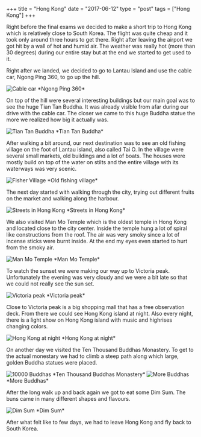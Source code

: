 +++
title = "Hong Kong"
date = "2017-06-12"
type = "post"
tags = ["Hong Kong"]
+++

Right before the final exams we decided to make a short trip to Hong Kong which is relatively close to South Korea. The flight was quite cheap and it took only around three hours to get there. Right after leaving the airport we got hit by a wall of hot and humid air. The weather was really hot (more than 30 degrees) during our entire stay but at the end we started to get used to it.

Right after we landed, we decided to go to Lantau Island and use the cable car, Ngong Ping 360, to go up the hill.

<img src="https://farm1.staticflickr.com/886/40672270724_f24c04ae5a_z.jpg" alt="Cable car">
*Ngong Ping 360*

On top of the hill were several interesting buildings but our main goal was to see the huge Tian Tan Buddha. It was already visible from afar during our drive with the cable car. The closer we came to this huge Buddha statue the more we realized how big it actually was.

<img src="https://farm1.staticflickr.com/803/39576940000_a7baeb69c1_z.jpg" alt="Tian Tan Buddha">
*Tian Tan Buddha*


After walking a bit around, our next destination was to see an old fishing village on the foot of Lantau island, also called Tai O. In the village were several small markets, old buildings and a lot of boats. The houses were mostly build on top of the water on stilts and the entire village with its waterways was very scenic.

<img src="https://farm1.staticflickr.com/790/26515403647_34ff28975a_z.jpg" alt="Fisher Village">
*Old fishing village*

The next day started with walking through the city, trying out different fruits on the market and walking along the harbour.

<img src="https://farm1.staticflickr.com/821/26515429037_2c67b5538b_z.jpg" alt="Streets in Hong Kong">
*Streets in Hong Kong*

We also visited Man Mo Temple which is the oldest temple in Hong Kong and located close to the city center. Inside the temple hung a lot of spiral like constructions from the roof. The air was very smoky since a lot of incense sticks were burnt inside. At the end my eyes even started to hurt from the smoky air.

<img src="https://farm1.staticflickr.com/885/41386204571_12ec318573_z.jpg" alt="Man Mo Temple">
*Man Mo Temple*

To watch the sunset we were making our way up to Victoria peak. Unfortunately the evening was very cloudy and we were a bit late so that we could not really see the sun set.

<img src="https://farm1.staticflickr.com/881/39576994630_a3bf762807_z.jpg" alt="Victoria peak">
*Victoria peak*

Close to Victoria peak is a big shopping mall that has a free observation deck. From there we could see Hong Kong island at night. Also every night, there is a light show on Hong Kong island with music and highrises changing colors.

<img src="https://farm1.staticflickr.com/818/39577000220_1f82bfe65e_z.jpg" alt="Hong Kong at night">
*Hong Kong at night*

On another day we visited the Ten Thousand Buddhas Monastery. To get to the actual monestary we had to climb a steep path along which large, golden Buddha statues were placed.

<img src="https://farm1.staticflickr.com/892/41386182261_52a521b49b_z.jpg" alt="10000 Buddhas">
*Ten Thousand Buddhas Monastery*


<img src="https://farm1.staticflickr.com/814/26515426827_aea2cec6ec_z.jpg" alt="More Buddhas">
*More Buddhas*

After the long walk up and back again we got to eat some Dim Sum. The buns came in many different shapes and flavours.

<img src="https://farm1.staticflickr.com/867/26515414467_675d033149_z.jpg" alt="Dim Sum">
*Dim Sum*

After what felt like to few days, we had to leave Hong Kong and fly back to South Korea.
